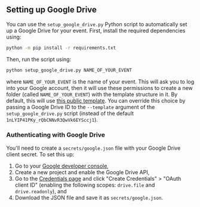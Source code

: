 ## Setting up Google Drive

You can use the `setup_google_drive.py` Python script to automatically set up a
Google Drive for your event. First, install the required dependencies using:

```bash
python -m pip install -r requirements.txt
```

Then, run the script using:

```bash
python setup_google_drive.py NAME_OF_YOUR_EVENT
```

where `NAME_OF_YOUR_EVENT` is the name of your event. This will ask you to log
into your Google account, then it will use these permissions to create a new
folder (called `NAME_OF_YOUR_EVENT`) with the template structure in it. By
default, this will use [this public
template](https://drive.google.com/drive/folders/1nLYIP41PKy_rQbCNNvR3QwVk6EYSccj1).
You can override this choice by passing a Google Drive ID to the `--template`
argument of the `setup_google_drive.py` script (instead of the default
`1nLYIP41PKy_rQbCNNvR3QwVk6EYSccj1`).

### Authenticating with Google Drive

You'll need to create a `secrets/google.json` file with your Google Drive client
secret. To set this up:

1. Go to your [Google developer console](https://console.cloud.google.com/apis/dashboard),
2. Create a new project and enable the Google Drive API,
3. Go to the [Credentials
   page](https://console.cloud.google.com/apis/credentials) and click "Create
   Credentials" > "OAuth client ID" (enabling the following scopes: `drive.file`
   and `drive.readonly`), and
4. Download the JSON file and save it as `secrets/google.json`.
